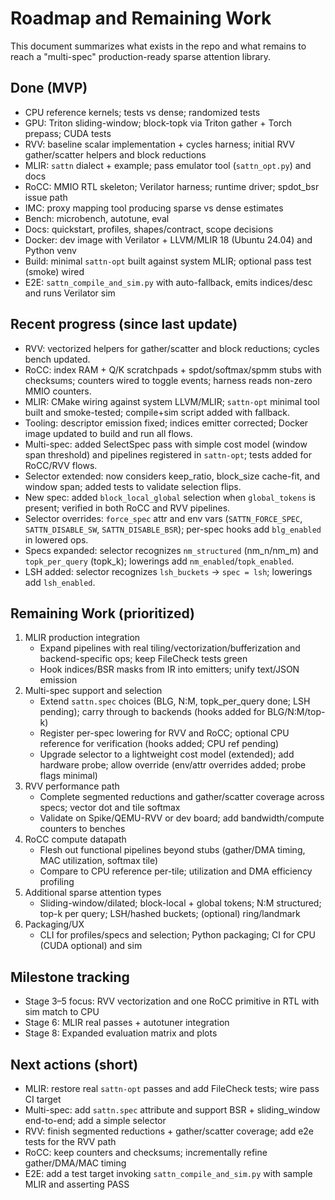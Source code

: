 # Roadmap and Remaining Work

This document summarizes what exists in the repo and what remains to reach a "multi-spec" production-ready sparse attention library.

## Done (MVP)
- CPU reference kernels; tests vs dense; randomized tests
- GPU: Triton sliding-window; block-topk via Triton gather + Torch prepass; CUDA tests
- RVV: baseline scalar implementation + cycles harness; initial RVV gather/scatter helpers and block reductions
- MLIR: `sattn` dialect + example; pass emulator tool (`sattn_opt.py`) and docs
- RoCC: MMIO RTL skeleton; Verilator harness; runtime driver; spdot_bsr issue path
- IMC: proxy mapping tool producing sparse vs dense estimates
- Bench: microbench, autotune, eval
- Docs: quickstart, profiles, shapes/contract, scope decisions
 - Docker: dev image with Verilator + LLVM/MLIR 18 (Ubuntu 24.04) and Python venv
 - Build: minimal `sattn-opt` built against system MLIR; optional pass test (smoke) wired
 - E2E: `sattn_compile_and_sim.py` with auto-fallback, emits indices/desc and runs Verilator sim

## Recent progress (since last update)
- RVV: vectorized helpers for gather/scatter and block reductions; cycles bench updated.
- RoCC: index RAM + Q/K scratchpads + spdot/softmax/spmm stubs with checksums; counters wired to toggle events; harness reads non-zero MMIO counters.
- MLIR: CMake wiring against system LLVM/MLIR; `sattn-opt` minimal tool built and smoke-tested; compile+sim script added with fallback.
- Tooling: descriptor emission fixed; indices emitter corrected; Docker image updated to build and run all flows.
 - Multi-spec: added SelectSpec pass with simple cost model (window span threshold) and pipelines registered in `sattn-opt`; tests added for RoCC/RVV flows.
 - Selector extended: now considers keep_ratio, block_size cache-fit, and window span; added tests to validate selection flips.
 - New spec: added `block_local_global` selection when `global_tokens` is present; verified in both RoCC and RVV pipelines.
 - Selector overrides: `force_spec` attr and env vars (`SATTN_FORCE_SPEC`, `SATTN_DISABLE_SW`, `SATTN_DISABLE_BSR`); per-spec hooks add `blg_enabled` in lowered ops.
 - Specs expanded: selector recognizes `nm_structured` (nm_n/nm_m) and `topk_per_query` (topk_k); lowerings add `nm_enabled`/`topk_enabled`.
 - LSH added: selector recognizes `lsh_buckets` → `spec = lsh`; lowerings add `lsh_enabled`.

## Remaining Work (prioritized)
1) MLIR production integration
   - Expand pipelines with real tiling/vectorization/bufferization and backend-specific ops; keep FileCheck tests green
   - Hook indices/BSR masks from IR into emitters; unify text/JSON emission
2) Multi-spec support and selection
   - Extend `sattn.spec` choices (BLG, N:M, topk_per_query done; LSH pending); carry through to backends (hooks added for BLG/N:M/top-k)
   - Register per-spec lowering for RVV and RoCC; optional CPU reference for verification (hooks added; CPU ref pending)
   - Upgrade selector to a lightweight cost model (extended); add hardware probe; allow override (env/attr overrides added; probe flags minimal)
3) RVV performance path
   - Complete segmented reductions and gather/scatter coverage across specs; vector dot and tile softmax
   - Validate on Spike/QEMU-RVV or dev board; add bandwidth/compute counters to benches
4) RoCC compute datapath
   - Flesh out functional pipelines beyond stubs (gather/DMA timing, MAC utilization, softmax tile)
   - Compare to CPU reference per-tile; utilization and DMA efficiency profiling
5) Additional sparse attention types
   - Sliding-window/dilated; block-local + global tokens; N:M structured; top-k per query; LSH/hashed buckets; (optional) ring/landmark
6) Packaging/UX
   - CLI for profiles/specs and selection; Python packaging; CI for CPU (CUDA optional) and sim

## Milestone tracking
- Stage 3–5 focus: RVV vectorization and one RoCC primitive in RTL with sim match to CPU
- Stage 6: MLIR real passes + autotuner integration
- Stage 8: Expanded evaluation matrix and plots

## Next actions (short)
- MLIR: restore real `sattn-opt` passes and add FileCheck tests; wire pass CI target
- Multi-spec: add `sattn.spec` attribute and support BSR + sliding_window end-to-end; add a simple selector
- RVV: finish segmented reductions + gather/scatter coverage; add e2e tests for the RVV path
- RoCC: keep counters and checksums; incrementally refine gather/DMA/MAC timing
- E2E: add a test target invoking `sattn_compile_and_sim.py` with sample MLIR and asserting PASS
